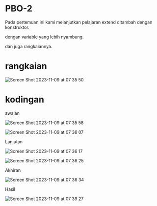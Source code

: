 # PBO-2
Pada pertemuan ini kami melanjutkan pelajaran extend ditambah dengan konstruktor. 

dengan variable yang lebih nyambung.

dan juga rangkaiannya.

# rangkaian

![Screen Shot 2023-11-09 at 07 35 50](https://github.com/Varatlan/PBO-2/assets/148843870/4a479c98-304f-4897-91e4-8818c5ef0fa0)

# kodingan
awalan

![Screen Shot 2023-11-09 at 07 35 58](https://github.com/Varatlan/PBO-2/assets/148843870/0d254ae3-108d-4f7c-ad6c-59732a70915c)

![Screen Shot 2023-11-09 at 07 36 07](https://github.com/Varatlan/PBO-2/assets/148843870/26fc701f-784a-43bf-b8e0-cba42e349625)


Lanjutan

![Screen Shot 2023-11-09 at 07 36 17](https://github.com/Varatlan/PBO-2/assets/148843870/d206948d-9d40-4f80-be01-28bce6399758)

![Screen Shot 2023-11-09 at 07 36 25](https://github.com/Varatlan/PBO-2/assets/148843870/c51590d6-9106-47a8-b48e-4d3a59583025)



Akhiran

![Screen Shot 2023-11-09 at 07 36 34](https://github.com/Varatlan/PBO-2/assets/148843870/536595b0-e8ec-4e92-97b5-d8fc61c2f356)

Hasil

![Screen Shot 2023-11-09 at 07 39 27](https://github.com/Varatlan/PBO-2/assets/148843870/4cdced0d-0d1e-44cf-826e-efc017910125)

